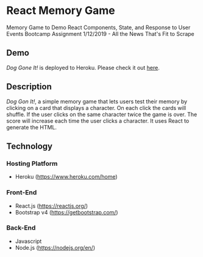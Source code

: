 # React Memory Game
Memory Game to Demo React Components, State, and Response to User Events
Bootcamp Assignment 1/12/2019 - All the News That's Fit to Scrape

## Demo
*Dog Gone It!* is deployed to Heroku.  Please check it out [here](https://stormy-cliffs-31355.herokuapp.com/).

## Description
*Dog Gon It!*, a simple memory game that lets users test their memory by clicking on a card that displays a character.  On each click the cards will shuffle.  If the user clicks on the same character twice the game is over.  The score will increase each time the user clicks a character.  It uses React to generate the HTML.

## Technology
### Hosting Platform
  * Heroku (https://www.heroku.com/home)
### Front-End
  * React.js (https://reactjs.org/)
  * Bootstrap v4 (https://getbootstrap.com/)
### Back-End
  * Javascript
  * Node.js (https://nodejs.org/en/)
 